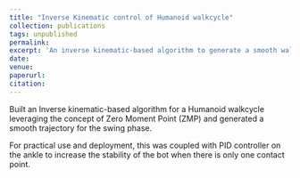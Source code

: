 ```yaml
---
title: "Inverse Kinematic control of Humanoid walkcycle"
collection: publications
tags: unpublished
permalink: 
excerpt: 'An inverse kinematic-based algorithm to generate a smooth walkcycle.'
date: 
venue: 
paperurl: 
citation: 
---
```

Built an Inverse kinematic-based algorithm for a Humanoid walkcycle leveraging the concept of Zero Moment Point (ZMP) and generated a smooth trajectory for the swing phase.

For practical use and deployment, this was coupled with PID controller on the ankle to increase the stability of the bot when there is only one contact point.
